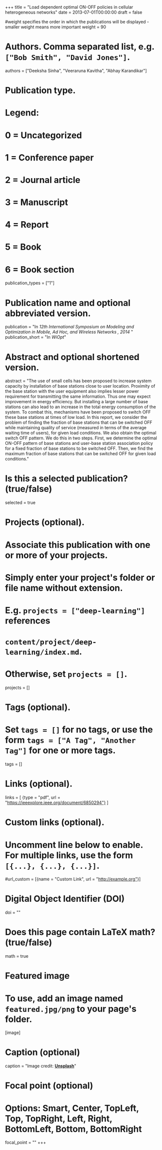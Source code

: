 +++
title = "Load dependent optimal ON-OFF policies in cellular heterogeneous networks"
date = 2013-07-01T00:00:00
draft = false

#weight specifies the order in which the publications will be displayed - smaller weight means more important
weight = 90 

# Authors. Comma separated list, e.g. `["Bob Smith", "David Jones"]`.
authors =  ["Deeksha Sinha", "Veeraruna Kavitha", "Abhay Karandikar"]

# Publication type.
# Legend:
# 0 = Uncategorized
# 1 = Conference paper
# 2 = Journal article
# 3 = Manuscript
# 4 = Report
# 5 = Book
# 6 = Book section
publication_types = ["1"]

# Publication name and optional abbreviated version.
publication = "In *12th International Symposium on Modeling and Optimization in Mobile, Ad Hoc, and Wireless Networks , 2014* "
publication_short = "In *WiOpt*"

# Abstract and optional shortened version.
abstract = "The use of small cells has been proposed to increase system capacity by installation of base stations close to user location. Proximity of the base station with the user equipment also implies lesser power requirement for transmitting the same information. Thus one may expect improvement in energy efficiency. But installing a large number of base stations can also lead to an increase in the total energy consumption of the system. To combat this, mechanisms have been proposed to switch OFF these base stations at times of low load. In this report, we consider the problem of finding the fraction of base stations that can be switched OFF while maintaining quality of service (measured in terms of the average waiting time of users), for given load conditions. We also obtain the optimal switch OFF pattern. We do this in two steps. First, we determine the optimal ON-OFF pattern of base stations and user-base station association policy for a fixed fraction of base stations to be switched OFF. Then, we find the maximum fraction of base stations that can be switched OFF for given load conditions."

# Is this a selected publication? (true/false)
selected = true

# Projects (optional).
#   Associate this publication with one or more of your projects.
#   Simply enter your project's folder or file name without extension.
#   E.g. `projects = ["deep-learning"]` references 
#   `content/project/deep-learning/index.md`.
#   Otherwise, set `projects = []`.
projects = []

# Tags (optional).
#   Set `tags = []` for no tags, or use the form `tags = ["A Tag", "Another Tag"]` for one or more tags.
tags = []

# Links (optional).
links = [
  {type = "pdf", url = "https://ieeexplore.ieee.org/document/6850294"}
]

# Custom links (optional).
#   Uncomment line below to enable. For multiple links, use the form `[{...}, {...}, {...}]`.
#url_custom = [{name = "Custom Link", url = "http://example.org"}]

# Digital Object Identifier (DOI)
doi = ""

# Does this page contain LaTeX math? (true/false)
math = true

# Featured image
# To use, add an image named `featured.jpg/png` to your page's folder. 
[image]
  # Caption (optional)
  caption = "Image credit: [**Unsplash**](https://unsplash.com/photos/pLCdAaMFLTE)"

  # Focal point (optional)
  # Options: Smart, Center, TopLeft, Top, TopRight, Left, Right, BottomLeft, Bottom, BottomRight
  focal_point = ""
+++